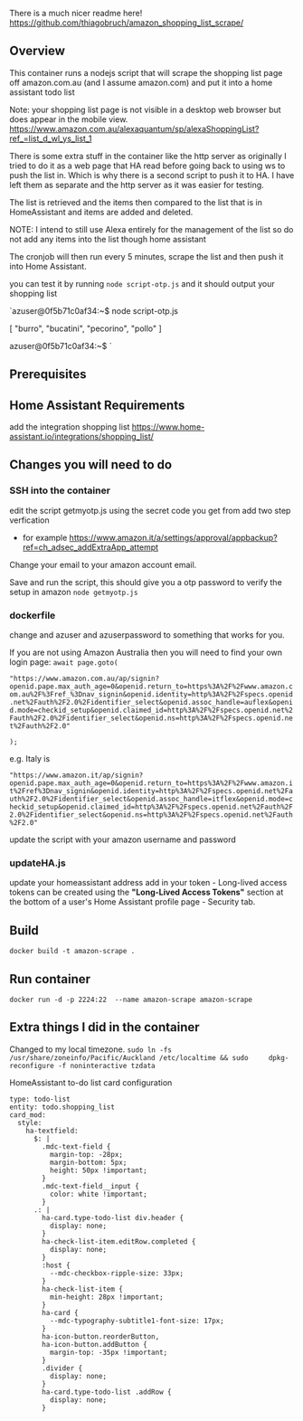 There is a much nicer readme here! https://github.com/thiagobruch/amazon_shopping_list_scrape/


## Overview
This container runs a nodejs script that will scrape the shopping list page off amazon.com.au (and I assume amazon.com) and put it into a home assistant todo list

Note: your shopping list page is not visible in a desktop web browser but does appear in the mobile view. 
https://www.amazon.com.au/alexaquantum/sp/alexaShoppingList?ref_=list_d_wl_ys_list_1

There is some extra stuff in the container like the http server as originally I tried to do it as a web page that HA read before going back to using ws to push the list in. Which is why there is a second script to push it to HA.  I have left them as separate and the http server as it was easier for testing.

The list is retrieved and the items then compared to the list that is in HomeAssistant and items are added and deleted. 

NOTE: I intend to still use Alexa entirely for the management of the list so do not add any items into the list though home assistant

The cronjob will then run every 5 minutes, scrape the list and then push it into Home Assistant.

you can test it by running   `node script-otp.js` and it should output your shopping list

 `azuser@0f5b71c0af34:~$ node script-otp.js 

[
  "burro",
  "bucatini",
  "pecorino",
  "pollo"
]

azuser@0f5b71c0af34:~$ `


## Prerequisites



## Home Assistant Requirements

add the integration shopping list https://www.home-assistant.io/integrations/shopping_list/
## Changes you will need to do

### SSH into the container
 edit the script getmyotp.js using the secret code you get from add two step verfication 
 - for example https://www.amazon.it/a/settings/approval/appbackup?ref=ch_adsec_addExtraApp_attempt

  Change your email to your amazon account email.

  Save and run the script, this should give you a otp password to verify the setup in amazon
  `node getmyotp.js`



### dockerfile
change and azuser and azuserpassword to something that works for you.


If you are not using Amazon Australia then you will need to find your own login page:
`await page.goto(`

`"https://www.amazon.com.au/ap/signin?openid.pape.max_auth_age=0&openid.return_to=https%3A%2F%2Fwww.amazon.com.au%2F%3Fref_%3Dnav_signin&openid.identity=http%3A%2F%2Fspecs.openid.net%2Fauth%2F2.0%2Fidentifier_select&openid.assoc_handle=auflex&openid.mode=checkid_setup&openid.claimed_id=http%3A%2F%2Fspecs.openid.net%2Fauth%2F2.0%2Fidentifier_select&openid.ns=http%3A%2F%2Fspecs.openid.net%2Fauth%2F2.0"`

`);`

e.g. Italy is 

`"https://www.amazon.it/ap/signin?openid.pape.max_auth_age=0&openid.return_to=https%3A%2F%2Fwww.amazon.it%2Fref%3Dnav_signin&openid.identity=http%3A%2F%2Fspecs.openid.net%2Fauth%2F2.0%2Fidentifier_select&openid.assoc_handle=itflex&openid.mode=checkid_setup&openid.claimed_id=http%3A%2F%2Fspecs.openid.net%2Fauth%2F2.0%2Fidentifier_select&openid.ns=http%3A%2F%2Fspecs.openid.net%2Fauth%2F2.0"`


update the script with your amazon username and password



### updateHA.js
update your homeassistant address
add in your token - Long-lived access tokens can be created using the **"Long-Lived Access Tokens"** section at the bottom of a user's Home Assistant profile page - Security tab.

## Build
   `docker build -t amazon-scrape .`

## Run container

   `docker run -d -p 2224:22  --name amazon-scrape amazon-scrape`


## Extra things I did in the container
Changed to my local timezone.
`sudo ln -fs /usr/share/zoneinfo/Pacific/Auckland /etc/localtime && sudo     dpkg-reconfigure -f noninteractive tzdata`





HomeAssistant to-do list card configuration

```
type: todo-list
entity: todo.shopping_list
card_mod:
  style:
    ha-textfield:
      $: |
        .mdc-text-field {
          margin-top: -28px;
          margin-bottom: 5px;
          height: 50px !important;
        }
        .mdc-text-field__input {
          color: white !important;
        }
      .: |
        ha-card.type-todo-list div.header {
          display: none;
        }
        ha-check-list-item.editRow.completed {
          display: none;
        }
        :host {
          --mdc-checkbox-ripple-size: 33px;
        }
        ha-check-list-item {
          min-height: 28px !important;
        }
        ha-card {
          --mdc-typography-subtitle1-font-size: 17px;
        }
        ha-icon-button.reorderButton,
        ha-icon-button.addButton {
          margin-top: -35px !important;
        }
        .divider {
          display: none;
        }
        ha-card.type-todo-list .addRow {
          display: none;
        }

```
